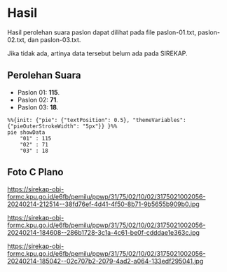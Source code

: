 # Hasil

Hasil perolehan suara paslon dapat dilihat pada file paslon-01.txt, paslon-02.txt, dan paslon-03.txt.

Jika tidak ada, artinya data tersebut belum ada pada SIREKAP.

## Perolehan Suara

 * Paslon 01: **115**.
 * Paslon 02: **71**.
 * Paslon 03: **18**.

```mermaid
%%{init: {"pie": {"textPosition": 0.5}, "themeVariables": {"pieOuterStrokeWidth": "5px"}} }%%
pie showData
    "01" : 115
    "02" : 71
    "03" : 18
```
## Foto C Plano

https://sirekap-obj-formc.kpu.go.id/e6fb/pemilu/ppwp/31/75/02/10/02/3175021002056-20240214-212514--38fd76ef-4d41-4f50-8b71-9b5655b909b0.jpg

https://sirekap-obj-formc.kpu.go.id/e6fb/pemilu/ppwp/31/75/02/10/02/3175021002056-20240214-184608--286b1728-3c1a-4c61-be0f-cdddae1e363c.jpg

https://sirekap-obj-formc.kpu.go.id/e6fb/pemilu/ppwp/31/75/02/10/02/3175021002056-20240214-185042--02c707b2-2079-4ad2-a064-133edf295041.jpg
